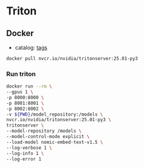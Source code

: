 # Triton

## Docker

- catalog: [tags](https://catalog.ngc.nvidia.com/orgs/nvidia/containers/tritonserver/tags)

```bash
docker pull nvcr.io/nvidia/tritonserver:25.01-py3
```

### Run triton

```bash
docker run --rm \
--gpus 1 \
-p 8000:8000 \
-p 8001:8001 \
-p 8002:8002 \
-v ${PWD}/model_repository:/models \
nvcr.io/nvidia/tritonserver:25.01-py3 \
tritonserver \
--model-repository /models \
--model-control-mode explicit \
--load-model nomic-embed-text-v1.5 \
--log-verbose 1 \
--log-info 1 \
--log-error 1
```

